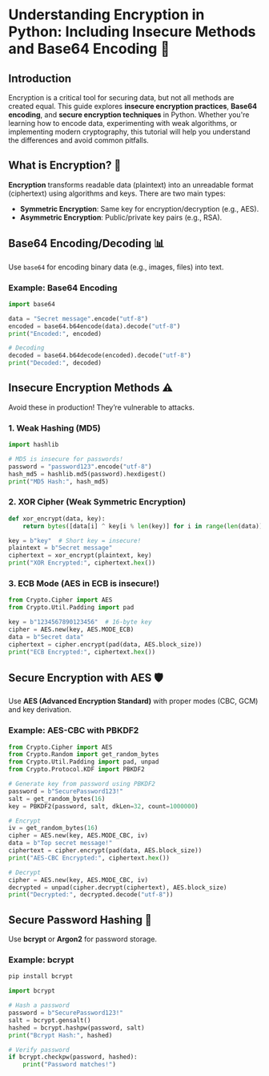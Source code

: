 # Understanding Encryption in Python: Including Insecure Methods and Base64 Encoding 🔐

## Introduction
Encryption is a critical tool for securing data, but not all methods are created equal. This guide explores **insecure encryption practices**, **Base64 encoding**, and **secure encryption techniques** in Python. Whether you're learning how to encode data, experimenting with weak algorithms, or implementing modern cryptography, this tutorial will help you understand the differences and avoid common pitfalls.


## What is Encryption? 🔐
**Encryption** transforms readable data (plaintext) into an unreadable format (ciphertext) using algorithms and keys. There are two main types:
- **Symmetric Encryption**: Same key for encryption/decryption (e.g., AES).
- **Asymmetric Encryption**: Public/private key pairs (e.g., RSA).


## Base64 Encoding/Decoding 📊
Use `base64` for encoding binary data (e.g., images, files) into text.

### Example: Base64 Encoding
```python
import base64

data = "Secret message".encode("utf-8")
encoded = base64.b64encode(data).decode("utf-8")
print("Encoded:", encoded)

# Decoding
decoded = base64.b64decode(encoded).decode("utf-8")
print("Decoded:", decoded)
```



## Insecure Encryption Methods ⚠️
Avoid these in production! They’re vulnerable to attacks.

### 1. Weak Hashing (MD5)
```python
import hashlib

# MD5 is insecure for passwords!
password = "password123".encode("utf-8")
hash_md5 = hashlib.md5(password).hexdigest()
print("MD5 Hash:", hash_md5)
```

### 2. XOR Cipher (Weak Symmetric Encryption)
```python
def xor_encrypt(data, key):
    return bytes([data[i] ^ key[i % len(key)] for i in range(len(data))])

key = b"key"  # Short key = insecure!
plaintext = b"Secret message"
ciphertext = xor_encrypt(plaintext, key)
print("XOR Encrypted:", ciphertext.hex())
```

### 3. ECB Mode (AES in ECB is insecure!)
```python
from Crypto.Cipher import AES
from Crypto.Util.Padding import pad

key = b"1234567890123456"  # 16-byte key
cipher = AES.new(key, AES.MODE_ECB)
data = b"Secret data"
ciphertext = cipher.encrypt(pad(data, AES.block_size))
print("ECB Encrypted:", ciphertext.hex())
```



## Secure Encryption with AES 🛡️
Use **AES (Advanced Encryption Standard)** with proper modes (CBC, GCM) and key derivation.

### Example: AES-CBC with PBKDF2
```python
from Crypto.Cipher import AES
from Crypto.Random import get_random_bytes
from Crypto.Util.Padding import pad, unpad
from Crypto.Protocol.KDF import PBKDF2

# Generate key from password using PBKDF2
password = b"SecurePassword123!"
salt = get_random_bytes(16)
key = PBKDF2(password, salt, dkLen=32, count=1000000)

# Encrypt
iv = get_random_bytes(16)
cipher = AES.new(key, AES.MODE_CBC, iv)
data = b"Top secret message!"
ciphertext = cipher.encrypt(pad(data, AES.block_size))
print("AES-CBC Encrypted:", ciphertext.hex())

# Decrypt
cipher = AES.new(key, AES.MODE_CBC, iv)
decrypted = unpad(cipher.decrypt(ciphertext), AES.block_size)
print("Decrypted:", decrypted.decode("utf-8"))
```



## Secure Password Hashing 🔐
Use **bcrypt** or **Argon2** for password storage.

### Example: bcrypt
```bash
pip install bcrypt
```

```python
import bcrypt

# Hash a password
password = b"SecurePassword123!"
salt = bcrypt.gensalt()
hashed = bcrypt.hashpw(password, salt)
print("Bcrypt Hash:", hashed)

# Verify password
if bcrypt.checkpw(password, hashed):
    print("Password matches!")
```

